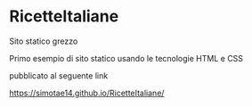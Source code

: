 # RicetteItaliane
Sito statico grezzo


Primo esempio di sito statico usando le tecnologie HTML e CSS

pubblicato al seguente link

https://simotae14.github.io/RicetteItaliane/
